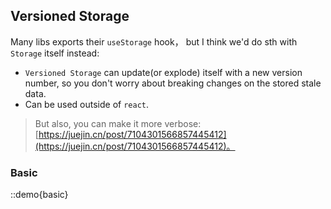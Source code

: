 ## Versioned Storage

Many libs exports their `useStorage` hook， but I think we'd do sth with `Storage` itself instead:

- `Versioned Storage` can update(or explode) itself with a new version number, so you don't worry about breaking changes on the stored stale data.
- Can be used outside of `react`.

> But also, you can make it more verbose: [https://juejin.cn/post/7104301566857445412](https://juejin.cn/post/7104301566857445412)。

### Basic

::demo{basic}
